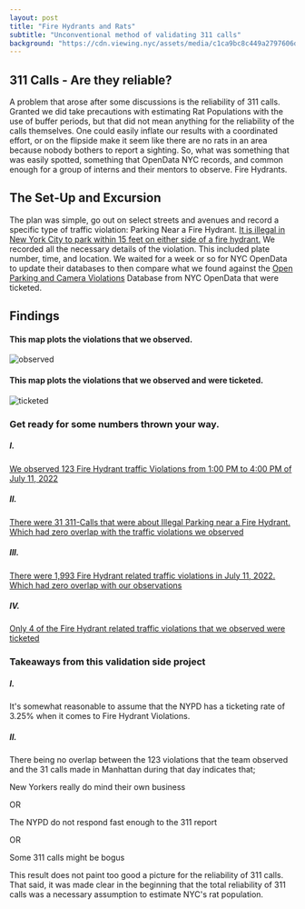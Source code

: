 ```yaml
---
layout: post
title: "Fire Hydrants and Rats"
subtitle: "Unconventional method of validating 311 calls"
background: "https://cdn.viewing.nyc/assets/media/c1ca9bc8c449a2797606dd45dcb1adbe/elements/56b86fc813c3e1500f281d890bffa401/xl/9d222443-1149-46e1-a4e4-fd06b5f1afb6_1x.jpg"
---
```


## 311 Calls - Are they reliable?

A problem that arose after some discussions is the reliability of 311 calls. Granted we did take precautions with estimating Rat Populations with the use of buffer periods, but that did not mean anything for the reliability of the calls themselves. One could easily inflate our results with a coordinated effort, or on the flipside make it seem like there are no rats in an area because nobody bothers to report a sighting. So, what was something that was easily spotted, something that OpenData NYC records, and common enough for a group of interns and their mentors to observe. Fire Hydrants.

## The Set-Up and Excursion

The plan was simple, go out on select streets and avenues and record a specific type of traffic violation: Parking Near a Fire Hydrant. [It is illegal in New York City to park within 15 feet on either side of a fire hydrant.](https://www1.nyc.gov/html/dot/html/motorist/parking-regulations.shtml) We recorded all the necessary details of the violation. This included plate number, time, and location. We waited for a week or so for NYC OpenData to update their databases to then compare what we found against the [Open Parking and Camera Violations](https://data.cityofnewyork.us/City-Government/Open-Parking-and-Camera-Violations/nc67-uf89) Database from NYC OpenData that were ticketed.

## Findings

#### This map plots the violations that we observed.

![observed](https://raw.githubusercontent.com/marmar897/RatsData/main/Graphs/observed_manhattan.png)

#### This map plots the violations that we observed and were ticketed.

![ticketed](https://raw.githubusercontent.com/marmar897/RatsData/main/Graphs/ticketed_manhattan.png)

### Get ready for some numbers thrown your way.

##### I.

[We observed 123 Fire Hydrant traffic Violations from 1:00 PM to 4:00 PM of July 11, 2022](https://github.com/marmar897/RatsData/blob/main/july_11_observations.csv)

##### II.

[There were 31 311-Calls that were about Illegal Parking near a Fire Hydrant. Which had zero overlap with the traffic violations we observed](https://github.com/marmar897/RatsData/blob/main/calledin.csv)

##### III.

[There were 1,993 Fire Hydrant related traffic violations in July 11, 2022. Which had zero overlap with our observations](https://github.com/marmar897/RatsData/blob/main/july_11_hydrant_violations.csv)

##### IV.

[Only 4 of the Fire Hydrant related traffic violations that we observed were ticketed](https://github.com/marmar897/RatsData/blob/main/DataSets/result.csv)

<p></p>

### Takeaways from this validation side project

##### I.

It's somewhat reasonable to assume that the NYPD has a ticketing rate of 3.25% when it comes to Fire Hydrant Violations.

##### II.

There being no overlap between the 123 violations that the team observed and the 31 calls made in Manhattan during that day indicates that;

<p>New Yorkers really do mind their own business</p>
<p>OR</p>
<p>The NYPD do not respond fast enough to the 311 report</p>
<p>OR</p>
<p>Some 311 calls might be bogus</p>

This result does not paint too good a picture for the reliability of 311 calls. That said, it was made clear in the beginning that the total reliability of 311 calls was a necessary assumption to estimate NYC's rat population.
